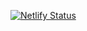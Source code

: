 [![Netlify Status](https://api.netlify.com/api/v1/badges/2ea3e20e-a6b4-4c42-8cc4-5dee7752c162/deploy-status)](https://app.netlify.com/sites/ashray-robo-friends/deploys)
